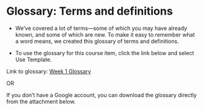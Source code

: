 # Glossary: Terms and definitions

- We’ve covered a lot of terms—some of which you may have already known, and some of which are new. To make it easy to remember what a word means, we created this glossary of terms and definitions.

- To use the glossary for this course item, click the link below and select Use Template.

Link to glossary: [Week 1 Glossary](https://docs.google.com/document/d/1yd3IZr2VupqaTPyjrlauxDLj4MsDHl9r9J3wmNf11mE/template/preview)

OR

If you don’t have a Google account, you can download the glossary directly from the attachment below.

